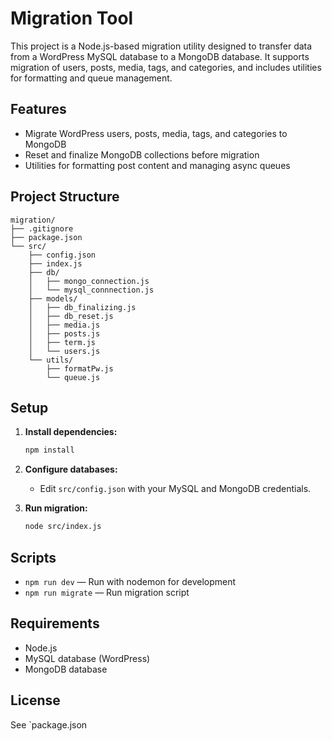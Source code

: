# Migration Tool

This project is a Node.js-based migration utility designed to transfer data from a WordPress MySQL database to a MongoDB database. It supports migration of users, posts, media, tags, and categories, and includes utilities for formatting and queue management.

## Features

- Migrate WordPress users, posts, media, tags, and categories to MongoDB
- Reset and finalize MongoDB collections before migration
- Utilities for formatting post content and managing async queues

## Project Structure

```
migration/
├── .gitignore
├── package.json
└── src/
    ├── config.json
    ├── index.js
    ├── db/
    │   ├── mongo_connection.js
    │   └── mysql_connnection.js
    ├── models/
    │   ├── db_finalizing.js
    │   ├── db_reset.js
    │   ├── media.js
    │   ├── posts.js
    │   ├── term.js
    │   └── users.js
    └── utils/
        ├── formatPw.js
        └── queue.js
```

## Setup

1. **Install dependencies:**

   ```sh
   npm install
   ```

2. **Configure databases:**

   - Edit `src/config.json` with your MySQL and MongoDB credentials.

3. **Run migration:**

   ```sh
   node src/index.js
   ```

## Scripts

- `npm run dev` — Run with nodemon for development
- `npm run migrate` — Run migration script

## Requirements

- Node.js
- MySQL database (WordPress)
- MongoDB database

## License

See `package.json
